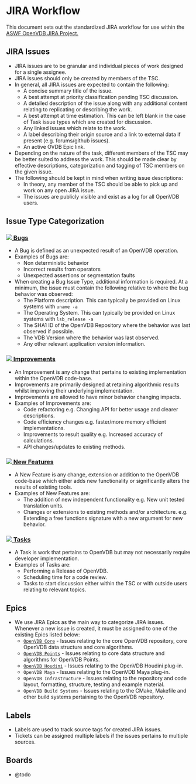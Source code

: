 # JIRA Workflow

This document sets out the standardized JIRA workflow for use within the [ASWF OpenVDB JIRA Project.](https://jira.aswf.io/projects/OVDB)

## JIRA Issues

  * JIRA issues are to be granular and individual pieces of work designed for a single assignee.
  * JIRA issues should only be created by members of the TSC.
  * In general, all JIRA issues are expected to contain the following:
    * A concise summary title of the issue.
    * A best attempt at priority classification pending TSC discussion.
    * A detailed description of the issue along with any additional content relating to replicating or describing the work.
    * A best attempt at time estimation. This can be left blank in the case of Task issue types which are created for discussion.
    * Any linked issues which relate to the work.
    * A label describing their origin source and a link to external data if present (e.g. forums/github issues).
    * An active OVDB Epic link.
  * Depending on the nature of the task, different members of the TSC may be better suited to address the work. This should be made clear by effective descriptions, categorization and tagging of TSC members on the given issue.
  * The following should be kept in mind when writing issue descriptions:
    * In theory, any member of the TSC should be able to pick up and work on any open JIRA issue.
    * The issues are publicly visible and exist as a log for all OpenVDB users.

## Issue Type Categorization

### [![][JIRABugs] Bugs](https://jira.aswf.io/issues/?filter=10003)

  * A Bug is defined as an unexpected result of an OpenVDB operation.
  * Examples of Bugs are:
    * Non deterministic behavior
    * Incorrect results from operators
    * Unexpected assertions or segmentation faults
  * When creating a Bug Issue Type, additional information is required. At a minimum, the issue must contain the following relative to where the bug behavior was observed:
    * The Platform description. This can typically be provided on Linux systems with `uname -a`
    * The Operating System. This can typically be provided on Linux systems with `lsb_release -a`
    * The SHA1 ID of the OpenVDB Repository where the behavior was last observed if possible.
    * The VDB Version where the behavior was last observed.
    * Any other relevant application version information.

### [![][JIRAImprovements] Improvements](https://jira.aswf.io/issues/?filter=10004)

  * An Improvement is any change that pertains to existing implementation within the OpenVDB code-base.
  * Improvements are primarily designed at retaining algorithmic results whilst improving their underlying implementation.
  * Improvements are allowed to have minor behavior changing impacts.
  * Examples of Improvements are:
    * Code refactoring e.g. Changing API for better usage and clearer descriptions.
    * Code efficiency changes e.g. faster/more memory efficient implementations.
    * Improvements to result quality e.g. Increased accuracy of calculations.
    * API changes/updates to existing methods.

### [![][JIRANewFeatures] New Features](https://jira.aswf.io/issues/?filter=10005)

  * A New Feature is any change, extension or addition to the OpenVDB code-base which either adds new functionality or significantly alters the results of existing tools.
  * Examples of New Features are:
    * The addition of new independent functionality e.g. New unit tested translation units.
    * Changes or extensions to existing methods and/or architecture. e.g. Extending a free functions signature with a new argument for new behavior.

### [![][JIRATasks] Tasks](https://jira.aswf.io/issues/?filter=10006)

  * A Task is work that pertains to OpenVDB but may not necessarily require developer implementation.
  * Examples of Tasks are:
    * Performing a Release of OpenVDB.
    * Scheduling time for a code review.
    * Tasks to start discussion either within the TSC or with outside users relating to relevant topics.

## Epics

  * We use JIRA Epics as the main way to categorize JIRA issues. Whenever a new issue is created, it must be assigned to one of the existing Epics listed below:
    * [`OpenVDB Core`](https://jira.aswf.io/browse/OVDB-4) - Issues relating to the core OpenVDB repository, core OpenVDB data structure and core algorithms.
    * [`OpenVDB Points`](https://jira.aswf.io/browse/OVDB-3) - Issues relating to core data structure and algorithms for OpenVDB Points.
    * [`OpenVDB Houdini`](https://jira.aswf.io/browse/OVDB-2) - Issues relating to the OpenVDB Houdini plug-in.
    * `OpenVDB Maya` - Issues relating to the OpenVDB Maya plug-in.
    * `OpenVDB Infrastructure` - Issues relating to the repository and code layout, formatting, structure, testing and example material.
    * `OpenVDB Build Systems` - Issues relating to the CMake, Makefile and other build systems pertaining to the OpenVDB repository.

## Labels

  * Labels are used to track source tags for created JIRA issues.
  * Tickets can be assigned multiple labels if the issues pertains to multiple sources.

## Boards

  * @todo

[JIRABugs]:https://jira.aswf.io/secure/viewavatar?size=xsmall&avatarId=10303&avatarType=issuetype
[JIRAImprovements]:https://jira.aswf.io/secure/viewavatar?size=xsmall&avatarId=10310&avatarType=issuetype
[JIRANewFeatures]:https://jira.aswf.io/secure/viewavatar?size=xsmall&avatarId=10311&avatarType=issuetype
[JIRATasks]:https://jira.aswf.io/secure/viewavatar?size=xsmall&avatarId=10318&avatarType=issuetype
